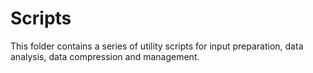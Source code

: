 # Scripts

This folder contains a series of utility scripts for input preparation, data analysis, data compression and management.